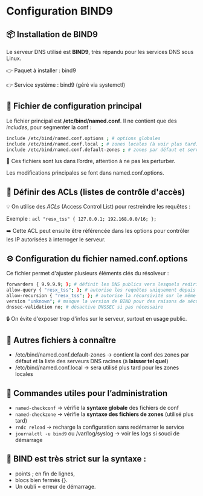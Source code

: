 # Configuration BIND9

## 📦 **Installation de BIND9**

Le serveur DNS utilisé est **BIND9**, très répandu pour les services DNS sous Linux.

👉 Paquet à installer : bind9 

👉 Service système : bind9 (géré via systemctl)



## 🧩 **Fichier de configuration principal**

Le fichier principal est **/etc/bind/named.conf**. Il ne contient que des *includes*, pour segmenter la conf :
```bash
include /etc/bind/named.conf.options ; # options globales
include /etc/bind/named.conf.local ; # zones locales (à voir plus tard)
include /etc/bind/named.conf.default-zones ; # zones par défaut et serveurs racines (à ne pas modifier)
```

📝 Ces fichiers sont lus dans l’ordre, attention à ne pas les perturber.

Les modifications principales se font dans named.conf.options.



## 🔐 **Définir des ACLs (listes de contrôle d'accès)**

💡 On utilise des *ACLs* (Access Control List) pour restreindre les requêtes : 

Exemple : `acl "resx_tss" { 127.0.0.1; 192.168.0.0/16; };`

➡️ Cette ACL peut ensuite être référencée dans les options pour contrôler les IP autorisées à interroger le serveur.



## ⚙️ **Configuration du fichier named.conf.options**

Ce fichier permet d'ajuster plusieurs éléments clés du résolveur :
```bash
forwarders { 9.9.9.9; }; # définit les DNS publics vers lesquels rediriger (ex : Quad9, Google, DNS FAI, etc.)
allow-query { "resx_tss"; }; # autorise les requêtes uniquement depuis les IPs de l’ACL
allow-recursion { "resx_tss"; }; # autorise la récursivité sur le même périmètre
version "unknown"; # masque la version de BIND pour des raisons de sécurité
dnssec-validation no; # désactive DNSSEC si pas nécessaire
```

🔒 On évite d'exposer trop d'infos sur le serveur, surtout en usage public.



## 📁 **Autres fichiers à connaître**

- /etc/bind/named.conf.default-zones → contient la conf des zones par défaut et la liste des serveurs DNS racines (à **laisser tel quel**)
- /etc/bind/named.conf.local → sera utilisé plus tard pour les zones locales



## 🧪 **Commandes utiles pour l’administration**

- `named-checkconf` → vérifie la **syntaxe globale** des fichiers de conf
- `named-checkzone` → vérifie la **syntaxe des fichiers de zones** (utilisé plus tard)
- `rndc reload` → recharge la configuration sans redémarrer le service
- `journalctl -u bind9` ou /var/log/syslog → voir les logs si souci de démarrage

## 📛 BIND est **très strict** sur la syntaxe : 
- points ; en fin de lignes,
- blocs bien fermés {}.
- Un oubli = erreur de démarrage.


